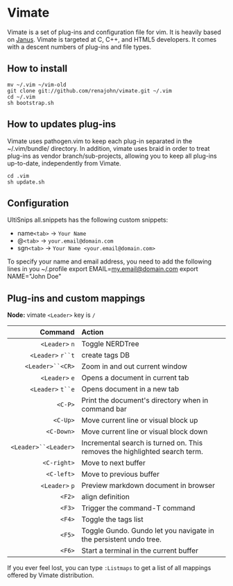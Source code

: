 Vimate
======

Vimate is a set of plug-ins and configuration file for vim. It is heavily based on [Janus](https://github.com/carlhuda/janus). Vimate is targeted at C, C++, and HTML5 developers. It comes with a descent numbers of plug-ins and file types.

How to install
--------------

    mv ~/.vim ~/vim-old
    git clone git://github.com/renajohn/vimate.git ~/.vim
    cd ~/.vim
    sh bootstrap.sh

How to updates plug-ins
-----------------------
Vimate uses pathogen.vim to keep each plug-in separated in the ~/.vim/bundle/ directory. In addition, vimate uses braid in order to treat plug-ins as vendor branch/sub-projects, allowing you to keep all plug-ins up-to-date, independently from Vimate.

    cd .vim
    sh update.sh

Configuration
-------------
UltiSnips all.snippets has the following custom snippets:

- name`<tab>` -> `Your Name`
- @`<tab>` -> `your.email@domain.com`
- sgn`<tab>` -> `Your Name <your.email@domain.com>`

To specify your name and email address, you need to add the following lines in you ~/.profile
    export EMAIL=my.email@domain.com
    export NAME="John Doe"

Plug-ins and custom mappings
----------------------------
**Node:** vimate `<Leader>` key is `/`

| Command | Action |
|--------------------:|:-------|
| `<Leader>` `n` |Toggle NERDTree|
| `<Leader>` `r``t` |create tags DB|
| `<Leader>``<CR>` |Zoom in and out current window|
| `<Leader>` `e` |Opens a document in current tab|
| `<Leader>` `t``e` |Opens document in a new tab|
| `<C-P>` |Print the document's directory when in command bar|
| `<C-Up>` |Move current line or visual block up|
| `<C-Down>` |Move current line or visual block down|
| `<Leader>``<Leader>` |Incremental search is turned on. This removes the highlighted search term.|
| `<C-right>` |Move to next buffer|
| `<C-left>` |Move to previous buffer|
| `<Leader>` `p` |Preview markdown document in browser|
| `<F2>` |align definition|
| `<F3>` |Trigger the command-T command|
| `<F4>` |Toggle the tags list|
| `<F5>` |Toggle Gundo. Gundo let you navigate in the persistent undo tree.|
| `<F6>` |Start a terminal in the current buffer|

If you ever feel lost, you can type `:Listmaps` to get a list of all
mappings offered by Vimate distribution.
